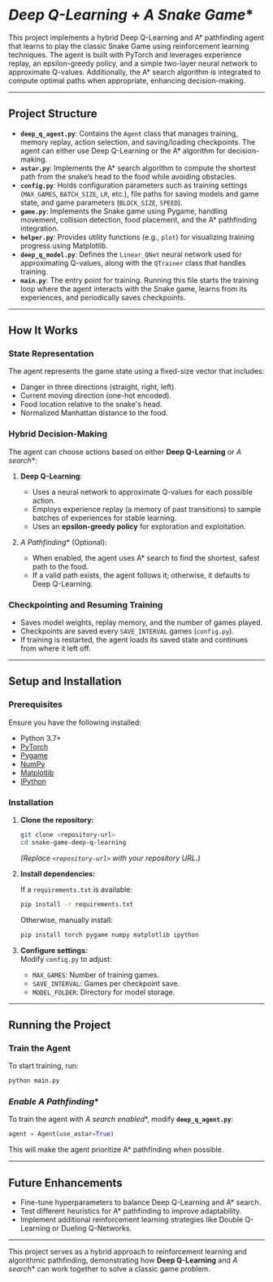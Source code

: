 # **Deep Q-Learning + A* Snake Game**  

This project implements a hybrid Deep Q-Learning and A* pathfinding agent that learns to play the classic Snake Game using reinforcement learning techniques. The agent is built with PyTorch and leverages experience replay, an epsilon-greedy policy, and a simple two-layer neural network to approximate Q-values. Additionally, the A* search algorithm is integrated to compute optimal paths when appropriate, enhancing decision-making.  

---

## **Project Structure**  

-   **`deep_q_agent.py`**: Contains the `Agent` class that manages training, memory replay, action selection, and saving/loading checkpoints. The agent can either use Deep Q-Learning or the A* algorithm for decision-making.  
-   **`astar.py`**: Implements the A* search algorithm to compute the shortest path from the snake’s head to the food while avoiding obstacles.  
-   **`config.py`**: Holds configuration parameters such as training settings (`MAX_GAMES`, `BATCH_SIZE`, `LR`, etc.), file paths for saving models and game state, and game parameters (`BLOCK_SIZE`, `SPEED`).  
-   **`game.py`**: Implements the Snake game using Pygame, handling movement, collision detection, food placement, and the A* pathfinding integration.  
-   **`helper.py`**: Provides utility functions (e.g., `plot`) for visualizing training progress using Matplotlib.  
-   **`deep_q_model.py`**: Defines the `Linear_QNet` neural network used for approximating Q-values, along with the `QTrainer` class that handles training.  
-   **`main.py`**: The entry point for training. Running this file starts the training loop where the agent interacts with the Snake game, learns from its experiences, and periodically saves checkpoints.  

---

## **How It Works**  

### **State Representation**  
The agent represents the game state using a fixed-size vector that includes:  
-   Danger in three directions (straight, right, left).  
-   Current moving direction (one-hot encoded).  
-   Food location relative to the snake's head.  
-   Normalized Manhattan distance to the food.  

### **Hybrid Decision-Making**  
The agent can choose actions based on either **Deep Q-Learning** or **A* search**:  

1. **Deep Q-Learning**:  
   - Uses a neural network to approximate Q-values for each possible action.  
   - Employs experience replay (a memory of past transitions) to sample batches of experiences for stable learning.  
   - Uses an **epsilon-greedy policy** for exploration and exploitation.  

2. **A* Pathfinding** (Optional):  
   - When enabled, the agent uses A* search to find the shortest, safest path to the food.  
   - If a valid path exists, the agent follows it; otherwise, it defaults to Deep Q-Learning.  

### **Checkpointing and Resuming Training**  
-   Saves model weights, replay memory, and the number of games played.  
-   Checkpoints are saved every `SAVE_INTERVAL` games (`config.py`).  
-   If training is restarted, the agent loads its saved state and continues from where it left off.  

---

## **Setup and Installation**  

### **Prerequisites**  

Ensure you have the following installed:  
-   Python 3.7+  
-   [PyTorch](https://pytorch.org/)  
-   [Pygame](https://www.pygame.org/)  
-   [NumPy](https://numpy.org/)  
-   [Matplotlib](https://matplotlib.org/)  
-   [IPython](https://ipython.org/)  

### **Installation**  

1.  **Clone the repository:**  

    ```bash
    git clone <repository-url>
    cd snake-game-deep-q-learning
    ```

    *(Replace `<repository-url>` with your repository URL.)*  

2.  **Install dependencies:**  

    If a `requirements.txt` is available:  

    ```bash
    pip install -r requirements.txt
    ```

    Otherwise, manually install:  

    ```bash
    pip install torch pygame numpy matplotlib ipython
    ```

3.  **Configure settings:**  
    Modify `config.py` to adjust:  
    -   `MAX_GAMES`: Number of training games.  
    -   `SAVE_INTERVAL`: Games per checkpoint save.  
    -   `MODEL_FOLDER`: Directory for model storage.  

---

## **Running the Project**  

### **Train the Agent**  
To start training, run:  

```bash
python main.py
```

### **Enable A* Pathfinding**  
To train the agent with **A* search enabled**, modify **`deep_q_agent.py`**:  

```python
agent = Agent(use_astar=True)
```

This will make the agent prioritize A* pathfinding when possible.  

---

## **Future Enhancements**  
-   Fine-tune hyperparameters to balance Deep Q-Learning and A* search.  
-   Test different heuristics for A* pathfinding to improve adaptability.  
-   Implement additional reinforcement learning strategies like Double Q-Learning or Dueling Q-Networks.  

---

This project serves as a hybrid approach to reinforcement learning and algorithmic pathfinding, demonstrating how **Deep Q-Learning** and **A* search** can work together to solve a classic game problem.
